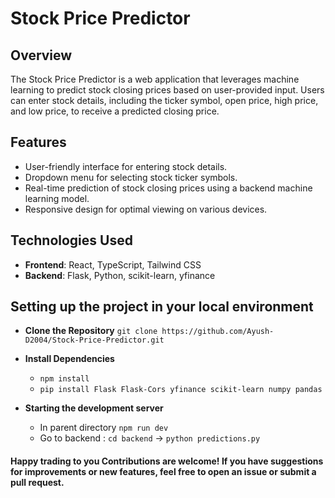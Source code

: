 # Stock Price Predictor

## Overview

The Stock Price Predictor is a web application that leverages machine learning to predict stock closing prices based on user-provided input. Users can enter stock details, including the ticker symbol, open price, high price, and low price, to receive a predicted closing price.

## Features

- User-friendly interface for entering stock details.
- Dropdown menu for selecting stock ticker symbols.
- Real-time prediction of stock closing prices using a backend machine learning model.
- Responsive design for optimal viewing on various devices.

## Technologies Used

- **Frontend**: React, TypeScript, Tailwind CSS
- **Backend**: Flask, Python, scikit-learn, yfinance

## Setting up the project in your local environment

- **Clone the Repository**
``git clone https://github.com/Ayush-D2004/Stock-Price-Predictor.git``

- **Install Dependencies**
  - `npm install`
  - `pip install Flask Flask-Cors yfinance scikit-learn numpy pandas`

- **Starting the development server**
  - In parent directory `npm run dev`
  - Go to backend : `cd backend` -> `python predictions.py`

#### Happy trading to you Contributions are welcome! If you have suggestions for improvements or new features, feel free to open an issue or submit a pull request.

